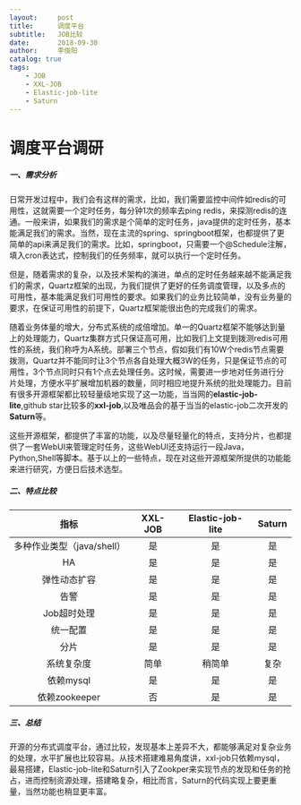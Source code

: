 ```yaml
---
layout:     post
title:      调度平台
subtitle:   JOB比较
date:       2018-09-30
author:     李俊阳
catalog: true
tags:
    - JOB
    - XXL-JOB
    - Elastic-job-lite
    - Saturn
---
```

# 调度平台调研

##### 一、需求分析

​	日常开发过程中，我们会有这样的需求，比如，我们需要监控中间件如redis的可用性，这就需要一个定时任务，每分钟1次的频率去ping redis，来探测redis的连通。一般来讲，如果我们的需求是个简单的定时任务，java提供的定时任务，基本能满足我们的需求。当然，现在主流的spring、springboot框架，也都提供了更简单的api来满足我们的需求。比如，springboot，只需要一个@Schedule注解，填入cron表达式，控制我们的任务频率，就可以执行一个定时任务。

​	但是，随着需求的复杂，以及技术架构的演进，单点的定时任务越来越不能满足我们的需求，Quartz框架的出现，为我们提供了更好的任务调度管理，以及多点的可用性，基本能满足我们可用性的要求。如果我们的业务比较简单，没有业务量的要求，在保证可用性的前提下，Quartz框架能很出色的完成我们的需求。

​	随着业务体量的增大，分布式系统的成倍增加。单一的Quartz框架不能够达到量上的处理能力，Quartz集群方式只保证高可用，比如我们上文提到拨测redis可用性的系统，我们称呼为A系统。部署三个节点，假如我们有10W个redis节点需要拨测，Quartz并不能同时让3个节点各自处理大概3W的任务，只是保证节点的可用性，3个节点同时只有1个点去处理任务。这时候，需要进一步地对任务进行分片处理，方便水平扩展增加机器的数量，同时相应地提升系统的批处理能力。目前有很多开源框架都比较轻量级地实现了这一功能，当当网的**elastic-job-lite**,github star比较多的**xxl-job**,以及唯品会的基于当当的elastic-job二次开发的**Saturn**等。

​	这些开源框架，都提供了丰富的功能，以及尽量轻量化的特点，支持分片，也都提供了一套WebUI来管理定时任务，这些WebUI还支持运行一段Java，Python,Shell等脚本。基于以上的一些特点，现在对这些开源框架所提供的功能能来进行研究，方便日后技术选型。

##### 二、特点比较

|            指标            | XXL-JOB | Elastic-job-lite | Saturn |
| :------------------------: | :-----: | :--------------: | :----: |
| 多种作业类型（java/shell） |   是    |        是        |   是   |
|             HA             |   是    |        是        |   是   |
|        弹性动态扩容        |   是    |        是        |   是   |
|            告警            |   是    |        是        |   是   |
|        Job超时处理         |   是    |        是        |   是   |
|          统一配置          |   是    |        是        |   是   |
|            分片            |   是    |        是        |   是   |
|         系统复杂度         |  简单   |      稍简单      |  复杂  |
|         依赖mysql          |   是    |        是        |   是   |
|       依赖zookeeper        |   否    |        是        |   是   |

##### 三、总结

​	开源的分布式调度平台，通过比较，发现基本上差异不大，都能够满足对复杂业务的处理，水平扩展也比较容易。从技术搭建难易角度讲，xxl-job只依赖mysql，最易搭建，Elastic-job-lite和Saturn引入了Zookper来实现节点的发现和任务的抢占，进而控制资源处理，搭建略复杂，相比而言，Saturn的代码实现上要更重量，当然功能也稍显更丰富。

